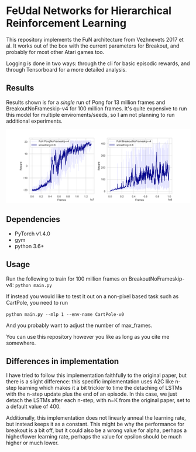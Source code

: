# FeUdal Networks for Hierarchical Reinforcement Learning
This repository implements the FuN architecture from Vezhnevets 2017 et al.
It works out of the box with the current parameters for Breakout, and probably
for most other Atari games too.

Logging is done in two ways: through the cli for basic episodic rewards,
and through Tensorboard for a more detailed analysis.

## Results
Results shown is for a *single* run of Pong for 13 million frames and
BreakoutNoFrameskip-v4 for 100 million frames. It's quite expensive to run
this model for multiple enviroments/seeds, so I am not planning to run
additional experiments.

![](images/learning.png "Pong-BreakoutNoFrameskip-v4 Learning Curve")

## Dependencies
- PyTorch v1.4.0
- gym
- python 3.6+

## Usage
Run the following to train for 100 million frames on BreakoutNoFrameskip-v4:
```python main.py```

If instead you would like to test it out on a non-pixel based task such as
CartPole, you need to run


```python main.py --mlp 1 --env-name CartPole-v0```


And you probably want to adjust the number of max_frames.


You can use this repository however you like as long as you cite me somewhere.

## Differences in implementation
I have tried to follow this implementation faithfully to the original paper, but
there is a slight difference: this specific implementation uses A2C like
n-step learning which makes it a bit trickier to time the detaching of LSTMs
with the n-step update plus the end of an episode. In this case, we just
detach the LSTMs after each n-step, with n=K from the original paper,
set to a default value of 400.

Additionally, this implementation does not linearly anneal the learning
rate, but instead keeps it as a constant. This might be why the performance
for breakout is a bit off, but it could also be a wrong value for alpha,
perhaps a higher/lower learning rate, perhaps the value for epsilon
should be much higher or much lower.

